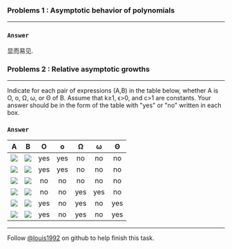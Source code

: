 ### Problems 1 : Asymptotic behavior of polynomials
***


### `Answer`
显而易见.



### Problems 2 : Relative asymptotic growths
***
Indicate for each pair of expressions (A,B) in the table below, whether A is O, o, Ω, ω, or Θ of B. Assume that k≥1, ϵ>0, and c>1 are constants. Your answer should be in the form of the table with "yes" or "no" written in each box.

### `Answer`
A | B | O | o | Ω | ω | Θ 
:----:|:----:|:----:|:----:|:----:|:----:|:----:
![](http://latex.codecogs.com/gif.latex?\\lg^kn) | ![](http://latex.codecogs.com/gif.latex?n^\\epsilon) | yes | yes | no | no | no
![](http://latex.codecogs.com/gif.latex?\\n^k) | ![](http://latex.codecogs.com/gif.latex?c^n) | yes | yes | no | no | no
![](http://latex.codecogs.com/gif.latex?\\sqrt{n}) | ![](http://latex.codecogs.com/gif.latex?n^\\sin{n}) | no | no | no | no | no
![](http://latex.codecogs.com/gif.latex?\\2^n) | ![](http://latex.codecogs.com/gif.latex?2^{n/2}) | no | no | yes | yes | no
![](http://latex.codecogs.com/gif.latex?n^\\lg{c}) | ![](http://latex.codecogs.com/gif.latex?c^\\lg{n}) | yes | no | yes | no | yes
![](http://latex.codecogs.com/gif.latex?\\lg{\(n!\)}) | ![](http://latex.codecogs.com/gif.latex?\\lg{\(n^n\)}) | yes | no | yes | no | yes



***
Follow [@louis1992](https://github.com/gzc) on github to help finish this task.

